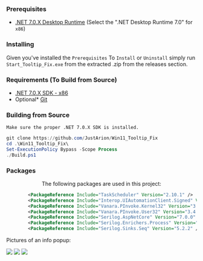 ### Prerequisites
* [.NET 7.0.X Desktop Runtime](https://dotnet.microsoft.com/en-us/download/dotnet/7.0) (Select the ".NET Desktop Runtime 7.0" for `x86`)

### Installing
Given you've installed the `Prerequisites`
To `Install` or `Uninstall` simply run `Start_Tooltip_Fix.exe` from the extracted .zip from the releases section.

### Requirements (To Build from Source)
* [.NET 7.0.X SDK - x86](https://dotnet.microsoft.com/en-us/download/dotnet/7.0)
* Optional* [Git](https://git-scm.com/downloads)

### Building from Source
`Make sure the proper .NET 7.0.X SDK is installed.`
```ps1
git clone https://github.com/JustArion/Win11_Tooltip_Fix
cd .\Win11_Tooltip_Fix\
Set-ExecutionPolicy Bypass -Scope Process
./Build.ps1
```

### Packages
<p align="center">
The following packages are used in this project:
</p>

```xml
        <PackageReference Include="TaskScheduler" Version="2.10.1" />
        <PackageReference Include="Interop.UIAutomationClient.Signed" Version="10.19041.0" />
        <PackageReference Include="Vanara.PInvoke.Kernel32" Version="3.4.16" />
        <PackageReference Include="Vanara.PInvoke.User32" Version="3.4.15" />
        <PackageReference Include="Serilog.AspNetCore" Version="7.0.0" />
        <PackageReference Include="Serilog.Enrichers.Process" Version="2.0.2" />
        <PackageReference Include="Serilog.Sinks.Seq" Version="5.2.2" />
```

Pictures of an info popup:

<img src="https://cdn.discordapp.com/attachments/883435300880261120/1036287020038901920/5096f326-4e01-47b6-bdac-039aec7da779_30-10-2022.png"/>

<img src="https://cdn.discordapp.com/attachments/883435300880261120/1036287334846578770/d62c5052-a6c1-461b-bff9-33418f2d2d20_30-10-2022.png"/>

<img src="https://cdn.discordapp.com/attachments/883435300880261120/1036287528354988163/ca74a981-2d73-49da-852d-d42f831d588c_30-10-2022.png"/>
